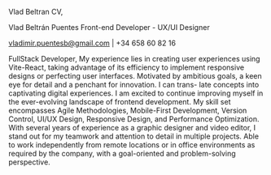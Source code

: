 Vlad Beltran CV,

Vlad Beltrán Puentes
Front-end Developer - UX/UI Designer

vladimir.puentesb@gmail.com | +34 658 60 82 16

FullStack Developer, My experience lies in creating user experiences using Vite-React, taking advantage of its efficiency to implement responsive designs or perfecting user interfaces. Motivated by ambitious goals, a keen eye for detail and a penchant for innovation. I can trans- late concepts into captivating digital experiences. I am excited to continue improving myself in the ever-evolving landscape of frontend development. My skill set encompasses Agile Methodologies, Mobile-First Development, Version Control, UI/UX Design, Responsive Design, and Performance Optimization.
With several years of experience as a graphic designer and video editor, I stand out for my teamwork and attention to detail in multiple projects. Able to work independently from remote locations or in office environments as required by the company, with a goal-oriented and problem-solving perspective.
